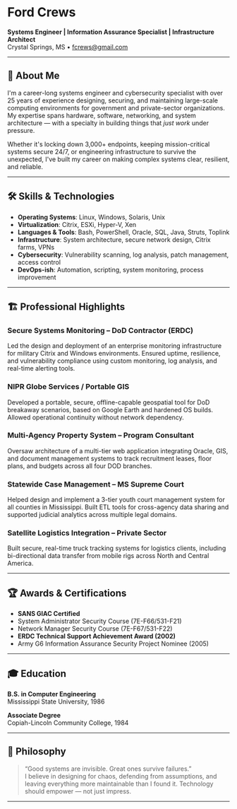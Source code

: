 # Ford Crews

**Systems Engineer | Information Assurance Specialist | Infrastructure Architect**  
Crystal Springs, MS • fcrews@gmail.com 

---

## 🔧 About Me

I'm a career-long systems engineer and cybersecurity specialist with over 25 years of experience designing, securing, and maintaining large-scale computing environments for government and private-sector organizations. My expertise spans hardware, software, networking, and system architecture — with a specialty in building things that *just work* under pressure.

Whether it's locking down 3,000+ endpoints, keeping mission-critical systems secure 24/7, or engineering infrastructure to survive the unexpected, I've built my career on making complex systems clear, resilient, and reliable.

---

## 🛠️ Skills & Technologies

- **Operating Systems**: Linux, Windows, Solaris, Unix
- **Virtualization**: Citrix, ESXi, Hyper-V, Xen
- **Languages & Tools**: Bash, PowerShell, Oracle, SQL, Java, Struts, Toplink
- **Infrastructure**: System architecture, secure network design, Citrix farms, VPNs
- **Cybersecurity**: Vulnerability scanning, log analysis, patch management, access control
- **DevOps-ish**: Automation, scripting, system monitoring, process improvement

---

## 🏗️ Professional Highlights

### Secure Systems Monitoring – DoD Contractor (ERDC)
Led the design and deployment of an enterprise monitoring infrastructure for military Citrix and Windows environments. Ensured uptime, resilience, and vulnerability compliance using custom monitoring, log analysis, and real-time alerting tools.

### NIPR Globe Services / Portable GIS
Developed a portable, secure, offline-capable geospatial tool for DoD breakaway scenarios, based on Google Earth and hardened OS builds. Allowed operational continuity without network dependency.

### Multi-Agency Property System – Program Consultant
Oversaw architecture of a multi-tier web application integrating Oracle, GIS, and document management systems to track recruitment leases, floor plans, and budgets across all four DOD branches.

### Statewide Case Management – MS Supreme Court
Helped design and implement a 3-tier youth court management system for all counties in Mississippi. Built ETL tools for cross-agency data sharing and supported judicial analytics across multiple legal domains.

### Satellite Logistics Integration – Private Sector
Built secure, real-time truck tracking systems for logistics clients, including bi-directional data transfer from mobile rigs across North and Central America.

---

## 🏆 Awards & Certifications

- **SANS GIAC Certified**
- System Administrator Security Course (7E-F66/531-F21)
- Network Manager Security Course (7E-F67/531-F22)
- **ERDC Technical Support Achievement Award (2002)**
- Army G6 Information Assurance Security Project Nominee (2005)

---

## 🎓 Education

**B.S. in Computer Engineering**  
Mississippi State University, 1986

**Associate Degree**  
Copiah-Lincoln Community College, 1984

---

## 💬 Philosophy

> “Good systems are invisible. Great ones survive failures.”  
I believe in designing for chaos, defending from assumptions, and leaving everything more maintainable than I found it. Technology should empower — not just impress.

---
